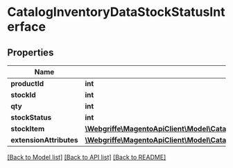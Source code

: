# CatalogInventoryDataStockStatusInterface

## Properties
Name | Type | Description | Notes
------------ | ------------- | ------------- | -------------
**productId** | **int** |  | 
**stockId** | **int** |  | 
**qty** | **int** |  | 
**stockStatus** | **int** |  | 
**stockItem** | [**\Webgriffe\MagentoApiClient\Model\CatalogInventoryDataStockItemInterface**](CatalogInventoryDataStockItemInterface.md) |  | 
**extensionAttributes** | [**\Webgriffe\MagentoApiClient\Model\CatalogInventoryDataStockStatusExtensionInterface**](CatalogInventoryDataStockStatusExtensionInterface.md) |  | [optional] 

[[Back to Model list]](../README.md#documentation-for-models) [[Back to API list]](../README.md#documentation-for-api-endpoints) [[Back to README]](../README.md)


